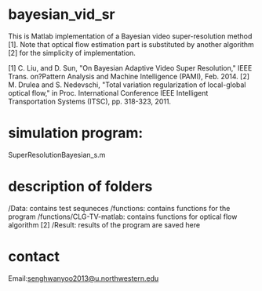 # bayesian_vid_sr
This is Matlab implementation of a Bayesian video super-resolution method [1]. Note that optical flow estimation part is substituted by another algorithm [2] for the simplicity of implementation.

[1] C. Liu, and D. Sun, "On Bayesian Adaptive Video Super Resolution," IEEE Trans. on?Pattern Analysis and Machine Intelligence (PAMI), Feb. 2014.
[2] M. Drulea and S. Nedevschi, "Total variation regularization of local-global optical flow," in Proc. International Conference IEEE Intelligent Transportation Systems (ITSC), pp. 318-323, 2011.

# simulation program:
SuperResolutionBayesian_s.m

# description of folders
/Data: contains test sequneces
/functions: contains functions for the program
/functions/CLG-TV-matlab: contains functions for optical flow algorithm [2]
/Result: results of the program are saved here

# contact
Email:senghwanyoo2013@u.northwestern.edu
